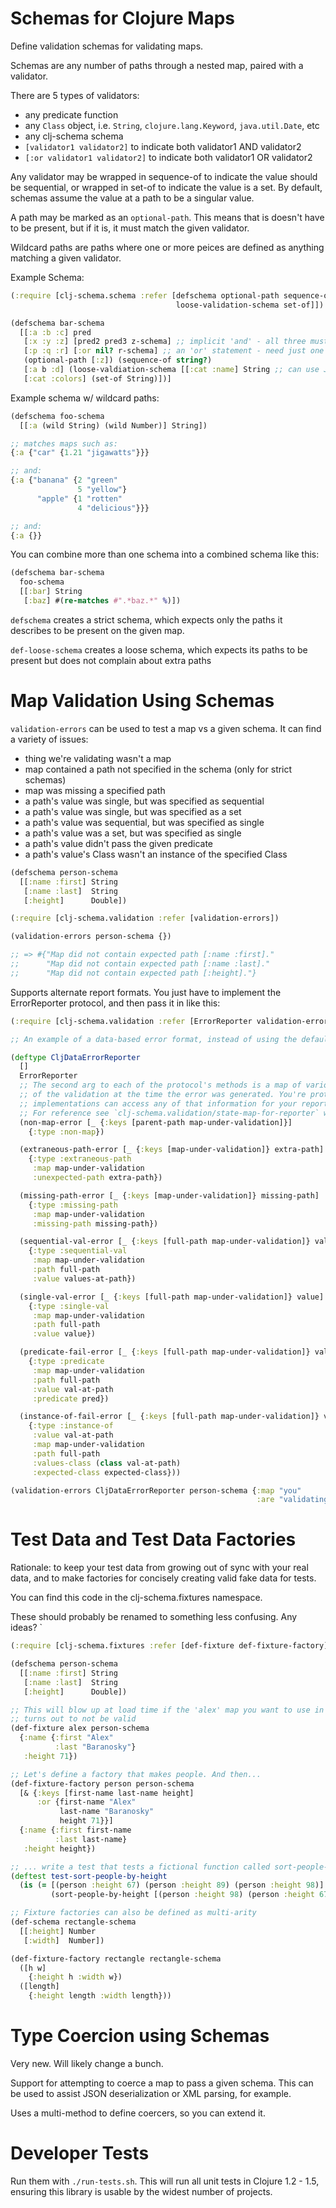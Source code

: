 Schemas for Clojure Maps
========================

Define validation schemas for validating maps.

Schemas are any number of paths through a nested map, paired with a
validator.

There are 5 types of validators: 

*   any predicate function 
*   any `Class` object, i.e. `String`, `clojure.lang.Keyword`, `java.util.Date`, etc 
*   any clj-schema schema 
*   `[validator1 validator2]` to indicate both validator1 AND validator2 
*   `[:or validator1 validator2]` to indicate both validator1 OR validator2

Any validator may be wrapped in sequence-of to indicate the value should
be sequential, or wrapped in set-of to indicate the value is a set. By
default, schemas assume the value at a path to be a singular value.

A path may be marked as an `optional-path`. This means that is doesn't
have to be present, but if it is, it must match the given validator.

Wildcard paths are paths where one or more peices are defined as anything
matching a given validator.

Example Schema:

```clj
(:require [clj-schema.schema :refer [defschema optional-path sequence-of 
                                     loose-validation-schema set-of]])

(defschema bar-schema 
  [[:a :b :c] pred 
   [:x :y :z] [pred2 pred3 z-schema] ;; implicit 'and' - all three must pass 
   [:p :q :r] [:or nil? r-schema] ;; an 'or' statement - need just one to pass 
   (optional-path [:z]) (sequence-of string?) 
   [:a b :d] (loose-valdiation-schema [[:cat :name] String ;; can use Java Class objects directly 
   [:cat :colors] (set-of String)])]
```

Example schema w/ wildcard paths:

```clj
(defschema foo-schema 
  [[:a (wild String) (wild Number)] String])

;; matches maps such as: 
{:a {"car" {1.21 "jigawatts"}}}    

;; and:
{:a {"banana" {2 "green"
               5 "yellow"}
      "apple" {1 "rotten"
               4 "delicious"}}}

;; and:
{:a {}}
```

You can combine more than one schema into a combined schema like this:

```clj
(defschema bar-schema
  foo-schema
  [[:bar] String
   [:baz] #(re-matches #".*baz.*" %)])
```

`defschema` creates a strict schema, which expects only the paths it
describes to be present on the given map.

`def-loose-schema` creates a loose schema, which expects its paths to be
present but does not complain about extra paths


Map Validation Using Schemas
============================
 
`validation-errors` can be used to test a map vs a given schema. It can 
find a variety of issues:

*   thing we're validating wasn't a map
*   map contained a path not specified in the schema (only for strict schemas)
*   map was missing a specified path
*   a path's value was single, but was specified as sequential
*   a path's value was single, but was specified as a set
*   a path's value was sequential, but was specified as single
*   a path's value was a set, but was specified as single
*   a path's value didn't pass the given predicate
*   a path's value's Class wasn't an instance of the specified Class

```clj
(defschema person-schema
  [[:name :first] String
   [:name :last]  String
   [:height]      Double])
```

```clj
(:require [clj-schema.validation :refer [validation-errors])

(validation-errors person-schema {})
```

```clj
;; => #{"Map did not contain expected path [:name :first]." 
;;      "Map did not contain expected path [:name :last]."
;;      "Map did not contain expected path [:height]."}
```

Supports alternate report formats. You just have to implement the ErrorReporter 
protocol, and then pass it in like this:

```clj
(:require [clj-schema.validation :refer [ErrorReporter validation-errors]])

;; An example of a data-based error format, instead of using the default StringErrorReporter.

(deftype CljDataErrorReporter
  []
  ErrorReporter
  ;; The second arg to each of the protocol's methods is a map of various state 
  ;; of the validation at the time the error was generated. You're protocol 
  ;; implementations can access any of that information for your reporting purposes.
  ;; For reference see `clj-schema.validation/state-map-for-reporter` which creates that map.
  (non-map-error [_ {:keys [parent-path map-under-validation]}]
    {:type :non-map})

  (extraneous-path-error [_ {:keys [map-under-validation]} extra-path]
    {:type :extraneous-path
     :map map-under-validation
     :unexpected-path extra-path})

  (missing-path-error [_ {:keys [map-under-validation]} missing-path]
    {:type :missing-path
     :map map-under-validation
     :missing-path missing-path})

  (sequential-val-error [_ {:keys [full-path map-under-validation]} values-at-path]
    {:type :sequential-val
     :map map-under-validation
     :path full-path
     :value values-at-path})

  (single-val-error [_ {:keys [full-path map-under-validation]} value]
    {:type :single-val
     :map map-under-validation
     :path full-path
     :value value})

  (predicate-fail-error [_ {:keys [full-path map-under-validation]} val-at-path pred]
    {:type :predicate
     :map map-under-validation
     :path full-path
     :value val-at-path
     :predicate pred})

  (instance-of-fail-error [_ {:keys [full-path map-under-validation]} val-at-path expected-class]
    {:type :instance-of
     :value val-at-path
     :map map-under-validation
     :path full-path
     :values-class (class val-at-path)
     :expected-class expected-class}))

(validation-errors CljDataErrorReporter person-schema {:map "you" 
                                                       :are "validating"})
```


Test Data and Test Data Factories
=================================

Rationale: to keep your test data from growing out of sync with your real data,
and to make factories for concisely creating valid fake data for tests.

You can find this code in the clj-schema.fixtures namespace.

These should probably be renamed to something less confusing. Any ideas?
`
```clj
(:require [clj-schema.fixtures :refer [def-fixture def-fixture-factory])

(defschema person-schema
  [[:name :first] String
   [:name :last]  String
   [:height]      Double])

;; This will blow up at load time if the 'alex' map you want to use in your test
;; turns out to not be valid
(def-fixture alex person-schema
  {:name {:first "Alex"
          :last "Baranosky"}
   :height 71})

;; Let's define a factory that makes people. And then...
(def-fixture-factory person person-schema
  [& {:keys [first-name last-name height]
      :or {first-name "Alex"
           last-name "Baranosky"
           height 71}}]
  {:name {:first first-name
          :last last-name}
   :height height})

;; ... write a test that tests a fictional function called sort-people-by-height
(deftest test-sort-people-by-height
  (is (= [(person :height 67) (person :height 89) (person :height 98)]
         (sort-people-by-height [(person :height 98) (person :height 67) (person :height 89)]))))

;; Fixture factories can also be defined as multi-arity
(def-schema rectangle-schema
  [[:height] Number 
   [:width]  Number])

(def-fixture-factory rectangle rectangle-schema
  ([h w] 
    {:height h :width w}) 
  ([length]
    {:height length :width length}))
```

Type Coercion using Schemas
===========================

Very new.  Will likely change a bunch.

Support for attempting to coerce a map to pass a given schema.  This can be used 
to assist JSON deserialization or XML parsing, for example.

Uses a multi-method to define coercers, so you can extend it.


Developer Tests
===============

Run them with `./run-tests.sh`.  This will run all unit tests in Clojure 1.2 - 1.5, ensuring this library is usable by the widest number of projects.